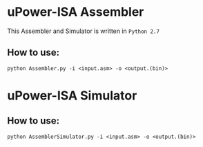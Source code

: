 # uPower-ISA Assembler

This Assembler and Simulator is written in `Python 2.7`

## How to use:

```
python Assembler.py -i <input.asm> -o <output.(bin)>
```

# uPower-ISA Simulator

## How to use:

```
python AssemblerSimulator.py -i <input.asm> -o <output.(bin)>
```
